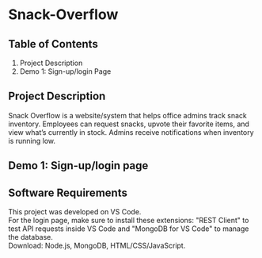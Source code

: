 # Snack-Overflow
## Table of Contents
1. Project Description
2. Demo 1: Sign-up/login Page
## Project Description
Snack Overflow is a website/system that helps office admins track snack inventory. Employees can request snacks, upvote their favorite items, and view what’s currently in stock. Admins receive notifications when inventory is running low.

## Demo 1: Sign-up/login page


## Software Requirements
This project was developed on VS Code. <br/> 
For the login page, make sure to install these extensions: "REST Client" to test API requests inside VS Code and "MongoDB for VS Code" to manage the database. <br/>
Download: Node.js, MongoDB, HTML/CSS/JavaScript.

